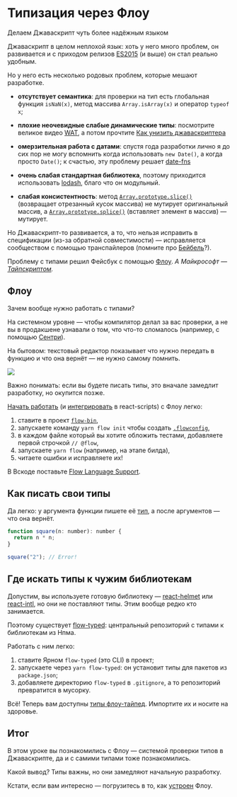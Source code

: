 # Типизация через Флоу
Делаем Джаваскрипт чуть более надёжным языком

Джаваскрипт в целом неплохой язык: хоть у него много проблем, он развивается и с приходом релизов [ES2015](http://babeljs.io/learn-es2015/) (и выше) он стал реально удобным.

Но у него есть несколько родовых проблем, которые мешают разработке.

* **отсутствует семантика**: для проверки на тип есть глобальная функция `isNaN(x)`, метод массива `Array.isArray(x)` и оператор `typeof x`;

* **плохие неочевидные слабые динамические типы**: посмотрите великое видео [WAT](https://www.destroyallsoftware.com/talks/wat), а потом прочтите [Как унизить джаваскриптера](https://medium.com/@vkozulya/e0aa256a8905)

* **омерзительная работа с датами**: спустя года разработки лично я до сих пор не могу вспомнить когда использовать `new Date()`, а когда просто `Date()`; к счастью, эту проблему решает [date-fns](http://date-fns.org/)

* **очень слабая стандартная библиотека**, поэтому приходится использовать [lodash](https://lodash.com/), благо что он модульный.

* **слабая консистентность**: метод [`Array.prototype.slice()`](https://developer.mozilla.org/en-US/docs/Web/JavaScript/Reference/Global_Objects/Array/slice) (возвращает отрезанный кусок массива) не мутирует оригинальный массив, а [`Array.prototype.splice()`](https://developer.mozilla.org/en-US/docs/Web/JavaScript/Reference/Global_Objects/Array/splice) (вставляет элемент в массив) — мутирует.

Но Джаваскрипт-то развивается, а то, что нельзя исправить в спецификации (из-за обратной совместимости) — исправляется сообществом с помощью транспайлеров (помните про [Бейбель](http://babeljs.io/)?).

Проблему с типами решил Фейсбук с помощью [Флоу](https://flow.org/). _А Майкрософт — [Тайпскриптом](https://www.typescriptlang.org/)._

## Флоу

Зачем вообще нужно работать с типами?

На системном уровне — чтобы компилятор делал за вас проверки, а не вы в продакшене узнавали о том, что что-то сломалось (например, с помощью [Сентри](https://sentry.io/)).

На бытовом: текстовый редактор показывает что нужно передать в функцию и что она вернёт — не нужно самому помнить.

![](https://i.imgur.com/oHM9D5E.png)

Важно понимать: если вы будете писать типы, это вначале замедлит разработку, но окупится позже.

[Начать работать](https://flow.org/en/docs/getting-started/) (и [интегрировать](https://github.com/facebook/create-react-app/blob/master/packages/react-scripts/template/README.md#adding-flow) в react-scripts) с Флоу легко:

1.  ставите в проект [`flow-bin`](http://npm.im/flow-bin),
2.  запускаете команду `yarn flow init` чтобы создать [`.flowconfig`](https://flowtype.org/docs/advanced-configuration.html),
3.  в каждом файле который вы хотите обложить тестами, добавляете первой строчкой `// @flow`,
4.  запускаете `yarn flow` (например, на этапе билда),
5.  читаете ошибки и исправляете их!

В Вскоде поставьте [Flow Language Support](https://marketplace.visualstudio.com/items?itemName=flowtype.flow-for-vscode).

## Как писать свои типы

Да легко: у аргумента функции пишете её [тип](https://flow.org/en/docs/types/), а после аргументов — что она вернёт.

```js
function square(n: number): number {
  return n * n;
}

square("2"); // Error!
```

## Где искать типы к чужим библиотекам

Допустим, вы используете готовую библиотеку — [react-helmet](https://npm.im/react-helmet) или [react-intl](https://npm.im/react-intl), но они не поставляют типы. Этим вообще редко кто занимается.

Поэтому существует [flow-typed](https://github.com/flowtype/flow-typed): центральный репозиторий с типами к библиотекам из Нпма.

Работать с ним легко:

1.  ставите Ярном `flow-typed` (это CLI) в проект;
2.  запускаете через `yarn flow-typed`: он установит типы для пакетов из `package.json`;
3.  добавляете директорию `flow-typed` в `.gitignore`, а то репозиторий превратится в мусорку.

Всё! Теперь вам доступны [типы флоу-тайпед](https://github.com/flowtype/flow-typed/wiki/Importing-And-Using-Type-Definitions). Импортите их и носите на здоровье.

## Итог

В этом уроке вы познакомились с Флоу — системой проверки типов в Джаваскрипте, да и с самими типами тоже познакомились.

Какой вывод? Типы важны, но они замедляют начальную разработку.

Кстати, если вам интересно — погрузитесь в то, как [устроен](https://flow.org/en/docs/lang/) Флоу.
